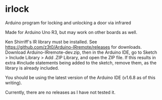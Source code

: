 # irlock
Arduino program for locking and unlocking a door via infrared

Made for Arduino Uno R3, but may work on other boards as well.

Ken Shirriff's IR library must be installed. See https://github.com/z3t0/Arduino-IRremote/releases for downloads. Download Arduino-IRremote-dev.zip, then in the  Arduino IDE, go to Sketch > Include Library > Add .ZIP Library, and open the ZIP file. If this results in extra #include statements being added to the sketch, remove them, as the library is already included.

You should be using the latest version of the Arduino IDE (v1.6.8 as of this writing).

Currently, there are no releases as I have not tested it.

